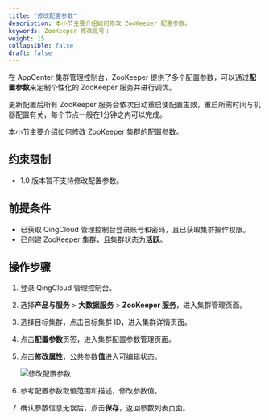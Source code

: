 ```yaml
---
title: "修改配置参数"
description: 本小节主要介绍如何修改 ZooKeeper 配置参数。 
keywords: ZooKeeper 修改账号；
weight: 15
collapsible: false
draft: false
---
```




在 AppCenter 集群管理控制台，ZooKeeper 提供了多个配置参数，可以通过**配置参数**来定制个性化的 ZooKeeper 服务并进行调优。

更新配置后所有 ZooKeeper 服务会依次自动重启使配置生效，重启所需时间与机器配置有关，每个节点一般在1分钟之内可以完成。

本小节主要介绍如何修改 ZooKeeper 集群的配置参数。

## 约束限制

- 1.0 版本暂不支持修改配置参数。

## 前提条件

- 已获取 QingCloud 管理控制台登录账号和密码，且已获取集群操作权限。
- 已创建 ZooKeeper 集群，且集群状态为**活跃**。

## 操作步骤

1. 登录 QingCloud 管理控制台。
2. 选择**产品与服务** > **大数据服务** > **ZooKeeper 服务**，进入集群管理页面。
3. 选择目标集群，点击目标集群 ID，进入集群详情页面。
4. 点击**配置参数**页签，进入集群配置参数管理页面。
5. 点击**修改属性**，公共参数**值**进入可编辑状态。

   ![修改配置参数](../../../_images/modify_para.png)

6. 参考配置参数取值范围和描述，修改参数值。
7. 确认参数信息无误后，点击**保存**，返回参数列表页面。
